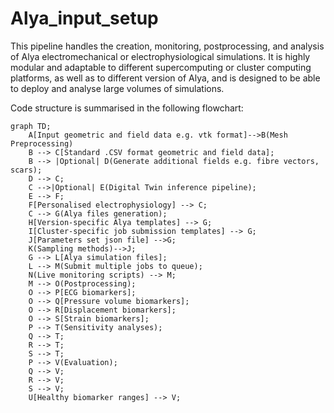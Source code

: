 # Alya_input_setup

This pipeline handles the creation, monitoring, postprocessing, and analysis of Alya electromechanical or electrophysiological simulations. It is highly modular and adaptable to different supercomputing or cluster computing platforms, as well as to different version of Alya, and is designed to be able to deploy and analyse large volumes of simulations. 

Code structure is summarised in the following flowchart:
```mermaid
graph TD;
    A[Input geometric and field data e.g. vtk format]-->B(Mesh Preprocessing)
    B --> C[Standard .CSV format geometric and field data];
    B --> |Optional| D(Generate additional fields e.g. fibre vectors, scars);
    D --> C;
    C -->|Optional| E(Digital Twin inference pipeline);
    E --> F;
    F[Personalised electrophysiology] --> C;
    C --> G(Alya files generation);
    H[Version-specific Alya templates] --> G;
    I[Cluster-specific job submission templates] --> G;
    J[Parameters set json file] -->G;
    K(Sampling methods)-->J;
    G --> L[Alya simulation files];
    L --> M(Submit multiple jobs to queue);
    N(Live monitoring scripts) --> M;
    M --> O(Postprocessing);
    O --> P[ECG biomarkers];
    O --> Q[Pressure volume biomarkers];
    O --> R[Displacement biomarkers];
    O --> S[Strain biomarkers];
    P --> T(Sensitivity analyses);
    Q --> T;
    R --> T;
    S --> T;
    P --> V(Evaluation);
    Q --> V;
    R --> V;
    S --> V;
    U[Healthy biomarker ranges] --> V;
    
```


